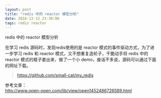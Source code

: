 ```yaml
---
layout: post
title: "redis 中的 reactor 模型分析"
date: 2016-12-12 23:30:00
tags: redis reactor
---
```


redis 中的 reactor 模型分析

在学习 redis 源码时，发现redis使用的是 reactor 模式的事件驱动方式，为了进一步学习 redis 和 reactor 模式，又不想重复造轮子，干脆动手将 redis 中的 reactor 模式的框子娄出来，做了一个小 demo，废话不多说，源码可以通过下面的网址下载。

> https://github.com/small-cat/my_redis

参考文章： <br>
http://www.open-open.com/lib/view/open1452486726589.html